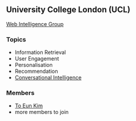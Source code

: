 ## University College London (UCL)

[Web Intelligence Group](https://wi.cs.ucl.ac.uk)

### Topics
- Information Retrieval
- User Engagement
- Personalisation
- Recommendation
- [Conversational Intelligence](https://wi.cs.ucl.ac.uk/index.php/conversational-intelligence-team/)

### Members
- [To Eun Kim](https://kimdanny.github.io/about/)
- more members to join

